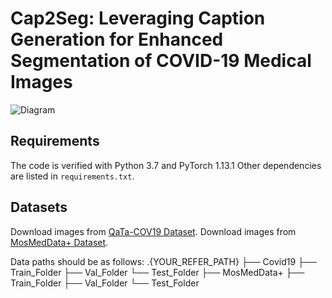 # Cap2Seg: Leveraging Caption Generation for Enhanced Segmentation of COVID-19 Medical Images

![Diagram](path-to-image)

## Requirements

The code is verified with Python 3.7 and PyTorch 1.13.1 Other dependencies are listed in `requirements.txt`.

## Datasets

Download images from [QaTa-COV19 Dataset]([link-to-coco](https://www.kaggle.com/datasets/aysendegerli/qatacov19-dataset)).
Download images from [MosMedData+ Dataset](https://www.kaggle.com/datasets/maedemaftouni/covid19-ct-scan-lesion-segmentation-dataset).

Data paths should be as follows:
.{YOUR_REFER_PATH}
├── Covid19
  ├── Train_Folder
  ├── Val_Folder
  └── Test_Folder
├── MosMedData+
  ├── Train_Folder
  ├── Val_Folder
  └── Test_Folder
